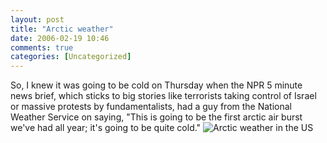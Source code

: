 ```yaml
---
layout: post
title: "Arctic weather"
date: 2006-02-19 10:46
comments: true
categories: [Uncategorized]
---
```

So, I knew it was going to be cold on Thursday when the NPR 5 minute news brief, which sticks to big stories like terrorists taking control of Israel or massive protests by fundamentalists, had a guy from the National Weather Service on saying, "This is going to be the first arctic air burst we've had all year; it's going to be quite cold."
<img src="http://dinomite.net/wp-content/images/arctic.jpg" alt="Arctic weather in the US" />
